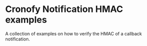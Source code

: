 # Cronofy Notification HMAC examples

A collection of examples on how to verify the HMAC of a callback notification.
